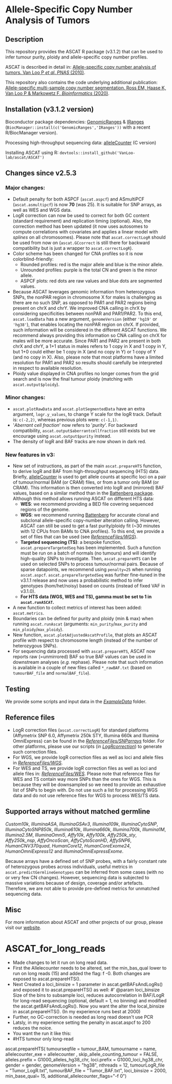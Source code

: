 # Allele-Specific Copy Number Analysis of Tumors

## Description

This repository provides the ASCAT R package (v3.1.2) that can be used to infer tumour purity, ploidy and allele-specific copy number profiles.

ASCAT is described in detail in: [Allele-specific copy number analysis of tumors. Van Loo P *et al*. *PNAS* (2010)](http://www.ncbi.nlm.nih.gov/pubmed/20837533).

This repository also contains the code underlying additional publication:
[Allele-specific multi-sample copy number segmentation. Ross EM, Haase K, Van Loo P & Markowetz F. *Bioinformatics* (2020)](https://pubmed.ncbi.nlm.nih.gov/32449758).

## Installation (v3.1.2 version)
Bioconductor package dependencies: [GenomicRanges](https://bioconductor.org/packages/release/bioc/html/GenomicRanges.html) & [IRanges](https://bioconductor.org/packages/release/bioc/html/IRanges.html) (`BiocManager::install(c('GenomicRanges','IRanges'))` with a recent R/BiocManager version).

Processing high-throughput sequencing data: [alleleCounter](https://github.com/cancerit/alleleCount) (C version)

Installing ASCAT using R: `devtools::install_github('VanLoo-lab/ascat/ASCAT')`

## Changes since v2.5.3
### Major changes:
- Default penalty for both ASPCF (`ascat.aspcf`) and ASmultiPCF (`ascat.asmultipcf`) is now **70** (was 25). It is suitable for SNP arrays, as well as WES and WGS data.
- LogR correction can now be used to correct for both GC content (standard requirement) and replication timing (optional). Also, the correction method has been updated (it now uses autosomes to compute correlations with covariates and applies a linear model with *splines* on all chromosomes). Please note that `ascat.correctLogR` should be used from now on (`ascat.GCcorrect` is still there for backward compatibility but is just a wrapper to `ascat.correctLogR`).
- Color scheme has been changed for CNA profiles so it is now colorblind-friendly:
  - Rounded profiles: red is the major allele and blue is the minor allele.
  - Unrounded profiles: purple is the total CN and green is the minor allele.
  - ASPCF plots: red dots are raw values and blue dots are segmented values.
- Because ASCAT leverages genomic information from heterozygous SNPs, the nonPAR region in chromosome X for males is challenging as there are no such SNP, as opposed to PAR1 and PAR2 regions being present on chrX and chrY. We improved CNA calling in chrX by considering specificities between nonPAR and PAR1/PAR2. To this end, `ascat.loadData` has a new argument, `genomeVersion` (either `'hg19'` or `'hg38'`), that enables locating the nonPAR region on chrX. If provided, such information will be considered in the different ASCAT functions. We recommend always providing this information so CNA calling on chrX for males will be more accurate. Since PAR1 and PAR2 are present in both chrX and chrY, a 1+1 status in males refers to 1 copy in X and 1 copy in Y, but 1+0 could either be 1 copy in X (and no copy in Y) or 1 copy of Y (and no copy in X). Also, please note that most platforms have a limited resolution for PAR1 and PAR2 so results should carefully be interpreted in respect to available resolution.
- Ploidy value displayed in CNA profiles no longer comes from the grid search and is now the final tumour ploidy (matching with `ascat.output$ploidy`).

### Minor changes:
- `ascat.plotRawData` and `ascat.plotSegmentedData` have an extra argument, `logr.y_values`, to change Y scale for the logR track. Default is: `c(-2,2)`, whereas previous plots were: `c(-1,1)`.
- '*Aberrant cell fraction*' now refers to '*purity*'. For backward compatibility, `ascat.output$aberrantcellfraction` still exists but we encourage using `ascat.output$purity` instead.
- The density of logR and BAF tracks are now shown in dark red.

### New features in v3:
- New set of instructions, as part of the main `ascat.prepareHTS` function, to derive logR and BAF from high-throughput sequencing (HTS) data. Briefly, [alleleCounter](https://github.com/cancerit/alleleCount) is used to get allele counts at specific loci on a pair of tumour/normal BAM (or CRAM) files, or from a tumor only BAM (or CRAM). This information is then converted into logR and (mirrored) BAF values, based on a similar method than in the [Battenberg package](https://github.com/Wedge-lab/battenberg). Although this method allows running ASCAT on different HTS data:
  - **WES**: we recommend providing a BED file covering sequenced regions of the genome.
  - **WGS**: we recommend running [Battenberg](https://github.com/Wedge-lab/battenberg) for accurate clonal and subclonal allele-specific copy-number alteration calling. However, ASCAT can still be used to get a fast purity/ploidy fit (~30 minutes with 12 CPUs from BAMs to CNA profiles). To this end, we provide a set of files that can be used (see *[ReferenceFiles/WGS](ReferenceFiles/WGS)*).
  - **Targeted sequencing (TS)**: a bespoke function, `ascat.prepareTargetedSeq` has been implemented. Such a function must be run on a batch of normals (no tumours) and will identify high-quality SNPs to investigate. Then, `ascat.prepareHTS` can be used on selected SNPs to process tumour/normal pairs. Because of sparse datapoints, we recommend using `penalty=25` when running `ascat.aspcf`. `ascat.prepareTargetedSeq` was further fine-tuned in the v3.1.1 release and now uses a probabilistic method to infer genotypes (hom/het/noisy) based on counts (instead of fixed VAF in v3.1.0).
  - **For HTS data (WGS, WES and TS), gamma must be set to 1 in `ascat.runASCAT`.**
- A new function to collect metrics of interest has been added: `ascat.metrics`.
- Boundaries can be defined for purity and ploidy (min & max) when running `ascat.runAscat` (arguments: `min_purity`/`max_purity` and `min_ploidy`/`max_ploidy`).
- New function, `ascat.plotAdjustedAscatProfile`, that plots an ASCAT profile with respect to chromosome length (instead of the number of heterozygous SNPs).
- For sequencing data processed with `ascat.prepareHTS`, ASCAT now reports raw (=unmirrored) BAF so true BAF values can be used in downstream analyses (*e.g.* rephase). Please note that such information is available in a couple of new files called `*_rawBAF.txt` (based on `tumourBAF_file` and `normalBAF_file`).

## Testing
We provide some scripts and input data in the *[ExampleData](ExampleData)* folder.

## Reference files
- LogR correction files (`ascat.correctLogR`) for standard platforms (Affymetrix SNP 6.0, Affymetrix 250k STY, Illumina 660k and Illumina OmniExpress) can be found in the *[ReferenceFiles/SNParrays](ReferenceFiles/SNParrays)* folder. For other platforms, please use our scripts (in *[LogRcorrection](LogRcorrection)*) to generate such correction files.
- For WGS, we provide logR correction files as well as loci and allele files in *[ReferenceFiles/WGS](ReferenceFiles/WGS)*.
- For WES and TS, we provide logR correction files as well as loci and allele files in: *[ReferenceFiles/WES](ReferenceFiles/WES)*. Please note that reference files for WES and TS contain way more SNPs than the ones for WGS. This is because they will be downsampled so we need to provide an exhaustive list of SNPs to begin with. Do not use such a list for processing WGS data and do not use reference files for WGS to process WES/TS data.

## Supported arrays without matched germline
*Custom10k*, *IlluminaASA*, *IlluminaGSAv3*, *Illumina109k*, *IlluminaCytoSNP*, *IlluminaCytoSNP850k*, *Illumina610k*, *Illumina660k*, *Illumina700k*, *Illumina1M*, *Illumina2.5M*, *IlluminaOmni5*, *Affy10k*, *Affy100k*, *Affy250k_sty*, *Affy250k_nsp*, *AffyOncoScan*, *AffyCytoScanHD*, *AffySNP6*, *HumanCNV370quad*, *HumanCore12*, *HumanCoreExome24*, *HumanOmniExpress12* and *IlluminaOmniExpressExome*.

Because arrays have a defined set of SNP probes, with a fairly constant rate of heterozygous probes across individuals, useful metrics in `ascat.predictGermlineGenotypes` can be inferred from some cases (with no or very few CN changes). However, sequencing data is subjected to massive variations because of design, coverage and/or artefacts. Therefore, we are not able to provide pre-defined metrics for unmatched sequencing data.

## Misc
For more information about ASCAT and other projects of our group, please visit our [website](https://www.crick.ac.uk/research/a-z-researchers/researchers-v-y/peter-van-loo/software/).
# ASCAT_for_long_reads
- Made changes to let it run on long read data.
- First the Allelecounter needs to be altered, set the min_bas_qual lower to run on long reads (15) and added the flag: f -0. Both changes are exposed to ascat.prepareHTS().
- Next Created a loci_binsize = 1 parameter in ascat.getBAFsAndLogRs() and exposed it to ascat.prepareHTS() as well:
 #' @param loci_binsize Size of the bins to subsample loci, reduces autocorrelation in BAF/LogR for long-read sequencing (optional, default = 1, no binning) and modified the ascat.getBAFsAndLogRs(). Now you want the alter the local_binsize in ascat.prepareHTS(). (In my experience runs best at 2000)
- Further, no GC-correction is needed as long read doesn't use PCR
- Latsly, in my experience setting the penalty in ascat.aspcf to 200 reduces the noice.
- You want the run it like this:
- #HTS tumour only long-read

ascat.prepareHTS(
  tumourseqfile = tumour_BAM,
  tumourname = name,
  allelecounter_exe = allelecounter ,
  skip_allele_counting_tumour = FALSE,
  alleles.prefix = G1000_alleles_hg38_chr,
  loci.prefix = G1000_loci_hg38_chr,
  gender = gender,
  genomeVersion = "hg38",
  nthreads = 12,
  tumourLogR_file = "Tumor_LogR.txt",
  tumourBAF_file = "Tumor_BAF.txt",
  loci_binsize = 2000,
  min_base_qual= 15,
  additional_allelecounter_flags="-f 0")
